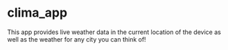 # clima_app

This app provides live weather data in the current location of the device as well as the weather for any city you can think of!